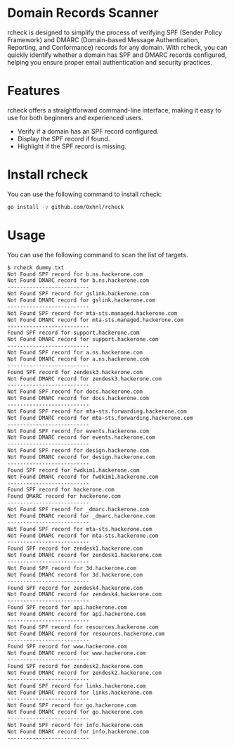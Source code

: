 # Domain Records Scanner

rcheck is designed to simplify the process of verifying SPF (Sender Policy Framework) and DMARC (Domain-based Message Authentication, Reporting, and Conformance) records for any domain. With rcheck, you can quickly identify whether a domain has SPF and DMARC records configured, helping you ensure proper email authentication and security practices.

# Features

rcheck offers a straightforward command-line interface, making it easy to use for both beginners and experienced users.
- Verify if a domain has an SPF record configured.
- Display the SPF record if found.
- Highlight if the SPF record is missing.

# Install rcheck

You can use the following command to install rcheck:

```bash
go install -v github.com/0xhnl/rcheck
```

# Usage

You can use the following command to scan the list of targets.

```bash
$ rcheck dummy.txt
Not Found SPF record for b.ns.hackerone.com
Not Found DMARC record for b.ns.hackerone.com
--------------------------
Not Found SPF record for gslink.hackerone.com
Not Found DMARC record for gslink.hackerone.com
--------------------------
Not Found SPF record for mta-sts.managed.hackerone.com
Not Found DMARC record for mta-sts.managed.hackerone.com
--------------------------
Found SPF record for support.hackerone.com
Not Found DMARC record for support.hackerone.com
--------------------------
Not Found SPF record for a.ns.hackerone.com
Not Found DMARC record for a.ns.hackerone.com
--------------------------
Found SPF record for zendesk3.hackerone.com
Not Found DMARC record for zendesk3.hackerone.com
--------------------------
Not Found SPF record for docs.hackerone.com
Not Found DMARC record for docs.hackerone.com
--------------------------
Not Found SPF record for mta-sts.forwarding.hackerone.com
Not Found DMARC record for mta-sts.forwarding.hackerone.com
--------------------------
Not Found SPF record for events.hackerone.com
Not Found DMARC record for events.hackerone.com
--------------------------
Not Found SPF record for design.hackerone.com
Not Found DMARC record for design.hackerone.com
--------------------------
Found SPF record for fwdkim1.hackerone.com
Not Found DMARC record for fwdkim1.hackerone.com
--------------------------
Found SPF record for hackerone.com
Found DMARC record for hackerone.com
--------------------------
Not Found SPF record for _dmarc.hackerone.com
Not Found DMARC record for _dmarc.hackerone.com
--------------------------
Not Found SPF record for mta-sts.hackerone.com
Not Found DMARC record for mta-sts.hackerone.com
--------------------------
Found SPF record for zendesk1.hackerone.com
Not Found DMARC record for zendesk1.hackerone.com
--------------------------
Not Found SPF record for 3d.hackerone.com
Not Found DMARC record for 3d.hackerone.com
--------------------------
Found SPF record for zendesk4.hackerone.com
Not Found DMARC record for zendesk4.hackerone.com
--------------------------
Found SPF record for api.hackerone.com
Not Found DMARC record for api.hackerone.com
--------------------------
Not Found SPF record for resources.hackerone.com
Not Found DMARC record for resources.hackerone.com
--------------------------
Found SPF record for www.hackerone.com
Not Found DMARC record for www.hackerone.com
--------------------------
Found SPF record for zendesk2.hackerone.com
Not Found DMARC record for zendesk2.hackerone.com
--------------------------
Not Found SPF record for links.hackerone.com
Not Found DMARC record for links.hackerone.com
--------------------------
Not Found SPF record for go.hackerone.com
Not Found DMARC record for go.hackerone.com
--------------------------
Not Found SPF record for info.hackerone.com
Not Found DMARC record for info.hackerone.com
--------------------------
```
